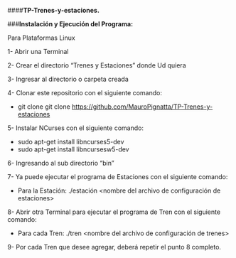 ####**TP-Trenes-y-estaciones.** 

###**Instalación y Ejecución del Programa:**

Para Plataformas Linux

1-	Abrir una Terminal 

2-	Crear el directorio “Trenes y Estaciones” donde Ud quiera

3-	Ingresar al directorio o carpeta creada

4-	Clonar este repositorio con el siguiente comando: 
-	git clone git clone https://github.com/MauroPignatta/TP-Trenes-y-estaciones

5-	Instalar NCurses con el siguiente comando:
-	sudo apt-get install libncurses5-dev
-	sudo apt-get install libncursesw5-dev

6-	Ingresando al sub directorio “bin”

7-	Ya puede ejecutar el programa de Estaciones con el siguiente comando:
-	Para la Estación: ./estación <nombre del archivo de configuración de estaciones>

8-	Abrir otra Terminal para ejecutar el programa de Tren con el siguiente comando:
-	Para cada Tren: ./tren <nombre del archivo de configuración de trenes>

9-	Por cada Tren que desee agregar, deberá repetir el punto 8 completo.

